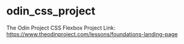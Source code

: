 # odin_css_project
The Odin Project 
CSS Flexbox Project
Link: https://www.theodinproject.com/lessons/foundations-landing-page